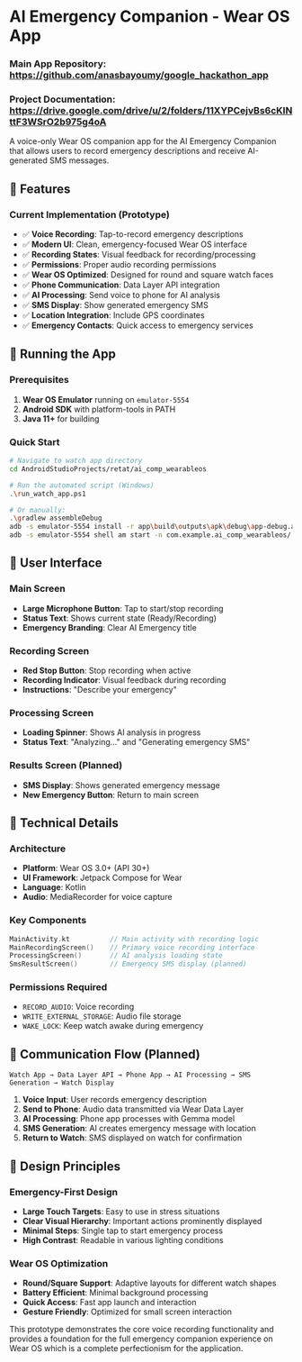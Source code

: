 # AI Emergency Companion - Wear OS App


### Main App Repository: https://github.com/anasbayoumy/google_hackathon_app

### Project Documentation: https://drive.google.com/drive/u/2/folders/11XYPCejvBs6cKINttF3WSrO2b975g4oA

A voice-only Wear OS companion app for the AI Emergency Companion that allows users to record emergency descriptions and receive AI-generated SMS messages.

## 🎯 Features

### Current Implementation (Prototype)
- ✅ **Voice Recording**: Tap-to-record emergency descriptions
- ✅ **Modern UI**: Clean, emergency-focused Wear OS interface
- ✅ **Recording States**: Visual feedback for recording/processing
- ✅ **Permissions**: Proper audio recording permissions
- ✅ **Wear OS Optimized**: Designed for round and square watch faces
- ✅ **Phone Communication**: Data Layer API integration
- ✅ **AI Processing**: Send voice to phone for AI analysis
- ✅ **SMS Display**: Show generated emergency SMS
- ✅ **Location Integration**: Include GPS coordinates
- ✅ **Emergency Contacts**: Quick access to emergency services

## 🚀 Running the App

### Prerequisites
1. **Wear OS Emulator** running on `emulator-5554`
2. **Android SDK** with platform-tools in PATH
3. **Java 11+** for building

### Quick Start
```bash
# Navigate to watch app directory
cd AndroidStudioProjects/retat/ai_comp_wearableos

# Run the automated script (Windows)
.\run_watch_app.ps1

# Or manually:
.\gradlew assembleDebug
adb -s emulator-5554 install -r app\build\outputs\apk\debug\app-debug.apk
adb -s emulator-5554 shell am start -n com.example.ai_comp_wearableos/.presentation.MainActivity
```

## 📱 User Interface

### Main Screen
- **Large Microphone Button**: Tap to start/stop recording
- **Status Text**: Shows current state (Ready/Recording)
- **Emergency Branding**: Clear AI Emergency title

### Recording Screen
- **Red Stop Button**: Stop recording when active
- **Recording Indicator**: Visual feedback during recording
- **Instructions**: "Describe your emergency"

### Processing Screen
- **Loading Spinner**: Shows AI analysis in progress
- **Status Text**: "Analyzing..." and "Generating emergency SMS"

### Results Screen (Planned)
- **SMS Display**: Shows generated emergency message
- **New Emergency Button**: Return to main screen

## 🔧 Technical Details

### Architecture
- **Platform**: Wear OS 3.0+ (API 30+)
- **UI Framework**: Jetpack Compose for Wear
- **Language**: Kotlin
- **Audio**: MediaRecorder for voice capture

### Key Components
```kotlin
MainActivity.kt          // Main activity with recording logic
MainRecordingScreen()    // Primary voice recording interface
ProcessingScreen()       // AI analysis loading state
SmsResultScreen()        // Emergency SMS display (planned)
```

### Permissions Required
- `RECORD_AUDIO`: Voice recording
- `WRITE_EXTERNAL_STORAGE`: Audio file storage
- `WAKE_LOCK`: Keep watch awake during emergency

## 🔄 Communication Flow (Planned)

```
Watch App → Data Layer API → Phone App → AI Processing → SMS Generation → Watch Display
```

1. **Voice Input**: User records emergency description
2. **Send to Phone**: Audio data transmitted via Wear Data Layer
3. **AI Processing**: Phone app processes with Gemma model
4. **SMS Generation**: AI creates emergency message with location
5. **Return to Watch**: SMS displayed on watch for confirmation

## 🎨 Design Principles

### Emergency-First Design
- **Large Touch Targets**: Easy to use in stress situations
- **Clear Visual Hierarchy**: Important actions prominently displayed
- **Minimal Steps**: Single tap to start emergency process
- **High Contrast**: Readable in various lighting conditions

### Wear OS Optimization
- **Round/Square Support**: Adaptive layouts for different watch shapes
- **Battery Efficient**: Minimal background processing
- **Quick Access**: Fast app launch and interaction
- **Gesture Friendly**: Optimized for small screen interaction



This prototype demonstrates the core voice recording functionality and provides a foundation for the full emergency companion experience on Wear OS which is a complete perfectionism for the application.

